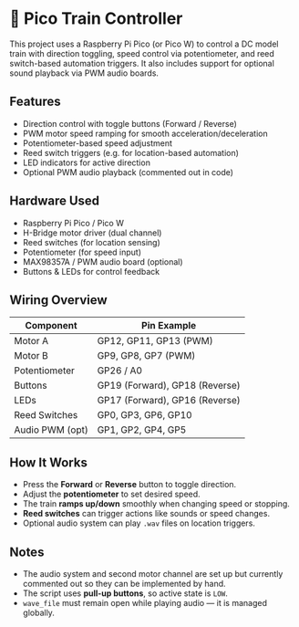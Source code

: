 # 🚂 Pico Train Controller

This project uses a Raspberry Pi Pico (or Pico W) to control a DC model train with direction toggling, speed control via potentiometer, and reed switch-based automation triggers. It also includes support for optional sound playback via PWM audio boards.

## Features

- Direction control with toggle buttons (Forward / Reverse)
- PWM motor speed ramping for smooth acceleration/deceleration
- Potentiometer-based speed adjustment
- Reed switch triggers (e.g. for location-based automation)
- LED indicators for active direction
- Optional PWM audio playback (commented out in code)

## Hardware Used

- Raspberry Pi Pico / Pico W  
- H-Bridge motor driver (dual channel)
- Reed switches (for location sensing)
- Potentiometer (for speed input)
- MAX98357A / PWM audio board (optional)
- Buttons & LEDs for control feedback

## Wiring Overview

| Component        | Pin Example |
|------------------|-------------|
| Motor A          | GP12, GP11, GP13 (PWM) |
| Motor B          | GP9, GP8, GP7 (PWM) |
| Potentiometer    | GP26 / A0   |
| Buttons          | GP19 (Forward), GP18 (Reverse) |
| LEDs             | GP17 (Forward), GP16 (Reverse) |
| Reed Switches    | GP0, GP3, GP6, GP10 |
| Audio PWM (opt)  | GP1, GP2, GP4, GP5 |

## How It Works

- Press the **Forward** or **Reverse** button to toggle direction.
- Adjust the **potentiometer** to set desired speed.
- The train **ramps up/down** smoothly when changing speed or stopping.
- **Reed switches** can trigger actions like sounds or speed changes.
- Optional audio system can play `.wav` files on location triggers.

## Notes

- The audio system and second motor channel are set up but currently commented out so they can be implemented by hand.
- The script uses **pull-up buttons**, so active state is `LOW`.
- `wave_file` must remain open while playing audio — it is managed globally.
